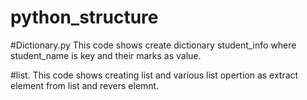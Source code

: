 # python_structure
 
#Dictionary.py
This code shows create dictionary student_info where student_name is key and their marks as value.

#list.
This code shows creating list and various list opertion as extract element from list 
and revers elemnt.